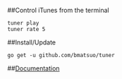 ##Control iTunes from the terminal

    tuner play
    tuner rate 5

##Install/Update

    go get -u github.com/bmatsuo/tuner

##[Documentation](http://godoc.org/github.com/bmatsuo/tuner)
